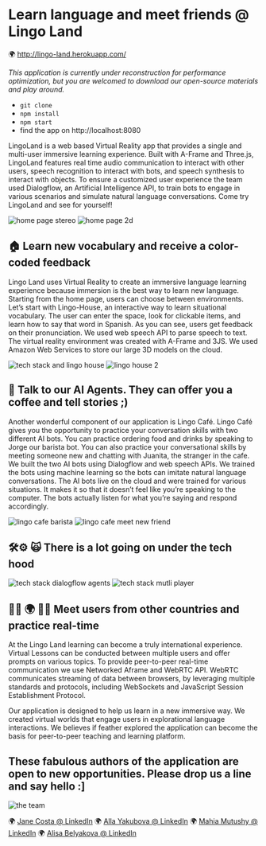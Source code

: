 # Learn language and meet friends @ Lingo Land

🌍  http://lingo-land.herokuapp.com/

_This application is currently under reconstruction for performance optimization, but you are welcomed to download our open-source materials and play around._ 

- `git clone` 
- `npm install` 
- `npm start` 
- find the app on http://localhost:8080

LingoLand is a web based Virtual Reality app that provides a single and multi-user immersive learning experience. Built with A-Frame and Three.js, LingoLand features real time audio communication to interact with other users, speech recognition to interact with bots, and speech synthesis to interact with objects. To ensure a customized user experience the team used Dialogflow, an Artificial Intelligence API, to train bots to engage in various scenarios and simulate natural language conversations. Come try LingoLand and see for yourself!




![home page stereo](https://s3.amazonaws.com/lingo-land-alisa/readme-pics/Snip20180917_153_1_2.png) ![home page 2d](https://s3.amazonaws.com/lingo-land-alisa/readme-pics/Snip20180917_154_1_2.png) 

####
####
## 🏠 Learn new vocabulary and receive a color-coded feedback 
Lingo Land uses Virtual Reality to create an immersive language learning experience because immersion is the best way to learn new language. Starting from the home page, users can choose between environments. Let’s start with Lingo-House, an interactive way to learn situational vocabulary. The user can enter the space, look for clickable items, and learn how to say that word in Spanish. 
As you can see, users get feedback on their pronunciation. We used web speech API to parse speech to text. The virtual reality environment was created with A-Frame and 3JS. We used Amazon Web Services to store our large 3D models on the cloud. 

![tech stack and lingo house](https://s3.amazonaws.com/lingo-land-alisa/readme-pics/Snip20180917_156_1_2.png) ![lingo house 2](https://s3.amazonaws.com/lingo-land-alisa/readme-pics/Snip20180917_157_1_2.png) 


####
####
## 🤖 Talk to our AI Agents. They can offer you a coffee and tell stories ;)
Another wonderful component of our application is Lingo Café. Lingo Café gives you the opportunity to practice your conversation skills with two different AI bots. You can practice ordering food and drinks by speaking to Jorge our barista bot. You can also practice your conversational skills by meeting someone new and chatting with Juanita, the stranger in the cafe.
We built the two AI bots using Dialogflow and web speech APIs. We trained the bots using machine learning so the bots can imitate natural language conversations. The AI bots live on the cloud and were trained for various situations. It makes it so that it doesn’t feel like you’re speaking to the computer. The bots actually listen for what you’re saying and respond accordingly.

![lingo cafe barista](https://s3.amazonaws.com/lingo-land-alisa/readme-pics/Snip20180917_159_1_2.png) ![lingo cafe meet new friend](https://s3.amazonaws.com/lingo-land-alisa/readme-pics/Snip20180917_163_1_2.png) 

####
####
## 🛠⚙️ 🙀 There is a lot going on under the tech hood 

![tech stack dialogflow agents](https://s3.amazonaws.com/lingo-land-alisa/readme-pics/Snip20180917_165_1_2.png) ![tech stack mutli player](https://s3.amazonaws.com/lingo-land-alisa/readme-pics/Snip20180917_166_1_2.png) 

####
####
## 👫👭 🌍 👬👫  Meet users from other countries and practice real-time 
At the Lingo Land learning can become a truly international experience. Virtual Lessons can be conducted between multiple users and offer prompts on various topics. To provide peer-to-peer real-time communication we use Networked Aframe and WebRTC API. WebRTC communicates streaming of data between browsers, by leveraging multiple standards and protocols, including WebSockets and  JavaScript Session Establishment Protocol. 

Our application is designed to help us learn in a new immersive way. We created virtual worlds that engage users in explorational language interactions. We believes if feather explored the application can become the basis for peer-to-peer teaching and learning platform. 

####
####
## These fabulous authors of the application are open to new opportunities. Please drop us a line and say hello :] 

![the team](https://s3.amazonaws.com/lingo-land-alisa/readme-pics/Snip20180917_175.png) 

 🌍  [Jane Costa @ LinkedIn](https://www.linkedin.com/in/jane-costa/) 🌍 [Alla Yakubova @ LinkedIn](https://www.linkedin.com/in/alla-yakubova/)  🌍  [Mahia Mutushy @ LinkedIn](https://www.linkedin.com/in/mahia-mutushy/) 🌍  [Alisa Belyakova @ LinkedIn](https://www.linkedin.com/in/alisabelyakova/) 
